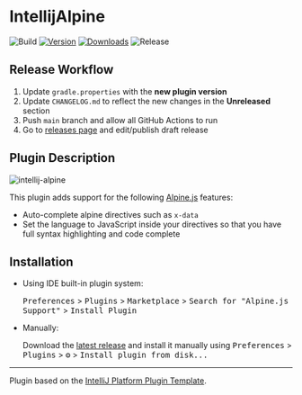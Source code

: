 # IntellijAlpine

![Build](https://github.com/inxilpro/IntellijAlpine/workflows/Build/badge.svg)
[![Version](https://img.shields.io/jetbrains/plugin/v/15251-alpine-js-support.svg)](https://plugins.jetbrains.com/plugin/15251-alpine-js-support)
[![Downloads](https://img.shields.io/jetbrains/plugin/d/15251-alpine-js-support.svg)](https://plugins.jetbrains.com/plugin/15251-alpine-js-support)
![Release](https://github.com/inxilpro/IntellijAlpine/workflows/Release/badge.svg)

## Release Workflow

1. Update `gradle.properties` with the **new plugin version**
2. Update `CHANGELOG.md` to reflect the new changes in the **Unreleased** section
3. Push `main` branch and allow all GitHub Actions to run
4. Go to [releases page](https://github.com/inxilpro/IntellijAlpine/releases) and edit/publish draft release

## Plugin Description

<!-- Plugin description -->
![intellij-alpine](https://user-images.githubusercontent.com/21592/97035246-0b7a9e00-1534-11eb-9722-2492f380eca3.gif)

This plugin adds support for the following [Alpine.js](https://github.com/alpinejs/alpine) features:

- Auto-complete alpine directives such as `x-data`
- Set the language to JavaScript inside your directives so that you have full
  syntax highlighting and code complete

<!-- Plugin description end -->

## Installation

- Using IDE built-in plugin system:
  
  <kbd>Preferences</kbd> > <kbd>Plugins</kbd> > <kbd>Marketplace</kbd> > <kbd>Search for "Alpine.js Support"</kbd> >
  <kbd>Install Plugin</kbd>
  
- Manually:

  Download the [latest release](https://github.com/inxilpro/IntellijAlpine/releases/latest) and install it manually using
  <kbd>Preferences</kbd> > <kbd>Plugins</kbd> > <kbd>⚙️</kbd> > <kbd>Install plugin from disk...</kbd>


---
Plugin based on the [IntelliJ Platform Plugin Template][template].

[template]: https://github.com/JetBrains/intellij-platform-plugin-template
